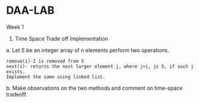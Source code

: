 # DAA-LAB
Week 1
1. Time Space Trade off Implementation

a. Let S be an integer array of n elements perform two operations.

    remove(i)-I is removed from S
    next(i)- returns the next larger element j, where j>i, jε S, if such j exists.
    Implement the same using linked list.

b. Make observations on the two methods and comment on time-space tradeoff.
